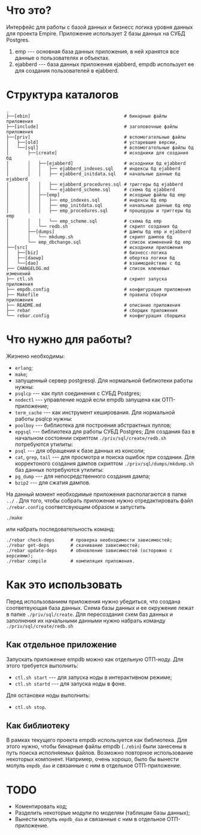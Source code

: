 # Что это?

Интерфейс для работы с базой данных и бизнесс логика уровня данных
для проекта Empire.
Приложение использует 2 базы данных на СУБД Postgres.

1. emp      --- основная база данных приложения,
                в ней хранятся все данные о пользователях
                и объектах.
2. ejabberd --- база данных приложения ejabberd, empdb использует ее для
                создания пользователей в ejabberd.

# Структура каталогов
    .
    ├──[ebin]                                   # бинарные файлы приложения
    ├──[include]                                # заголовочные файлы приложения
    ├──[priv]                                   # вспомогательные файлы
    │   ├──[old]                                # устаревшие версии,
    │   └──[sql]                                # вспомогательные файлы бд
    │       ├──[create]                         # исходники для создания бд
    │       │   ├──[ejabberd]                   # исходники бд ejabberd
    │       │   │   ├── ejabberd_indexes.sql    # индексы бд ejabberd
    │       │   │   ├── ejabberd_initdata.sql   # начальные данные бд ejabberd
    │       │   │   ├── ejabberd_procedures.sql # триггеры бд ejabberd
    │       │   │   └── ejabberd_scheme.sql     # схема бд ejabberd
    │       │   ├──[emp]                        # исходные файлы бд emp
    │       │   │   ├── emp_indexes.sql         # индексы бд emp
    │       │   │   ├── emp_initdata.sql        # начальные данные бд emp
    │       │   │   ├── emp_procedures.sql      # процедуры и триггеры бд emp
    │       │   │   └── emp_scheme.sql          # схема бд emp
    │       │   └── redb.sh                     # скрипт создания бд
    │       ├──[dumps]                          # дампы бд emp и ejabberd
    │       │   └── mkdump.sh                   # скрипт дампов бд
    │       └── emp_dbchange.sql                # список изменений бд emp
    ├──[src]                                    # исходники приложения
    │   ├──[biz]                                # бизнесс-логика
    │   ├──[daowp]                              # обертка логики бд
    │   └──[dao]                                # взаимодействие с бд
    ├── CHANGELOG.md                            # список ключевых изменений
    ├── ctl.sh                                  # скрипт запуска приложения
    ├── empdb.config                            # конфигурация приложения
    ├── Makefile                                # правила сборки приложения
    ├── README.md                               # описание приложения
    ├── rebar                                   # сборщик приложения
    └── rebar.config                            # конфигурация сборщика

# Что нужно для работы?

Жизнено необходимы:
*   `erlang`;
*   `make`;
*   запущенный сервер postgresql.
Для нормальной библиотеки работы нужны:
*   `psqlcp`      --- как пулл соединения с СУБД Postgres;
*   `nodectl`     --- управление нодой если empdb запущена как ОТП-приложение;
*   `term_cache`  --- как инструмент кеширования.
Для нормальной работы psqlcp нужны:
*   `poolboy`     --- библиотека для построения абстрактных пуллов;
*   `epgsql`      --- библиотека для работы СУБД Postgres;
Для создания баз в начальном состоянии скриптом `./priv/sql/create/redb.sh`
потребуются утилиты:
*   `psql`            --- для обращения к базе данных из консоли;
*   `cat`, `grep`, `tail` --- для просмотра и поиска ошибок при создании.
Для корректоного создания дампов скриптом `./priv/sql/dumps/mkdump.sh`
баз данных потребуются утилиты:
*   `pg_dump`     --- для непосредственного создания дампа;
*   `bzip2`       --- для cжатия дампов.

На данный момент необходимые приложения располагаются в папке `../` .
Для того, чтобы собрать приложение нужно отредактировать файл `./rebar.config`
cоответсвующим образом и запустить

    ./make

или набрать последовательность команд:

    ./rebar check-deps      # проверка необходимости зависимостей;
    ./rebar get-deps        # скачивание зависимостей;
    ./rebar update-deps     # обновление зависимостей (осторожно с версиями);
    ./rebar compile         # компиляция приложения.

# Как это использовать

Перед использованием приложения нужно убедиться,
что создана соответвующая база данных.
Схема базы данных и ее окружение лежат в папке `./priv/sql/create`.
Для пересоздания схем баз данных и заполнения их начальными данными
нужно набрать команду `./priv/sql/create/redb.sh`

## Как отдельное приложение

Запускать приложение empdb можно как отдельную ОТП-ноду.
Для этого требуется выполнить:

*   `ctl.sh start`  --- для запуска ноды в интерактивном режиме;
*   `ctl.sh startd` --- для запуска ноды в фоне.

Для остановки ноды выполнить:

*   `ctl.sh stop`.

## Как библиотеку

В рамках текущего проекта empdb используется как библиотека.
Для этого нужно, чтобы бинарные файлы empdb (`./ebin`)
были занесены в путь поиска исполняемых файлов.
Возможно повторное использование некоторых компонент.
Например, очень хорошо, было бы вынести молуль `empdb_dao`
и связанные с ним в отдельное ОТП-приложение.

# TODO

*   Коментировать код;
*   Разделить некоторые модули по моделям (таблицам базы данных);
*   Вынести молуль `empdb_dao` и связанные с ним в отдельное ОТП-приложение.

